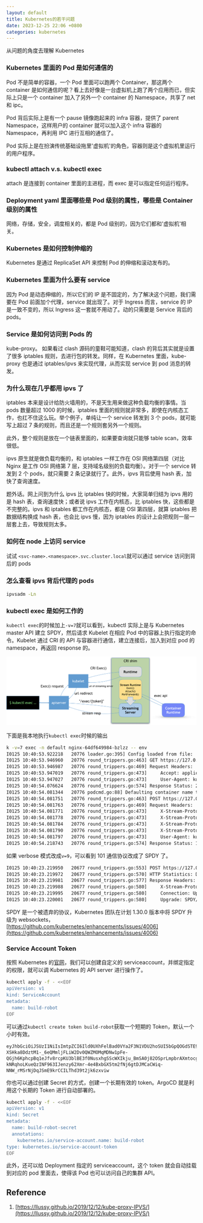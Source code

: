 ```yaml
---
layout: default
title: Kubernetes的若干问题
date: 2023-12-25 22:06 +0800
categories: kubernetes
---
```


从问题的角度去理解 Kubernetes

### Kubernetes 里面的 Pod 是如何通信的

Pod 不是简单的容器，一个 Pod 里面可以跑两个 Container，那这两个 container 是如何通信的呢？看上去好像是一台虚拟机上跑了两个应用而已，但实际上只是一个 container 加入了另外一个 container 的 Namespace，共享了 net 和 ipc。

Pod 背后实际上是有一个 pause 镜像跑起来的 infra 容器，提供了 parent Namespace，这样用户的 container 就可以加入这个 infra 容器的 Namespace，再利用 IPC 进行互相的通信了。

Pod 实际上是在扮演传统基础设拖里'虚拟机'的角色，容器则是这个虚拟机里运行的用户程序。

### kubectl attach v.s. kubectl exec

attach 是连接到 container 里面的主进程，而 exec 是可以指定任何运行程序。

### Deployment yaml 里面哪些是 Pod 级别的属性，哪些是 Container 级别的属性

网络，存储，安全，调度相关的，都是 Pod 级别的，因为它们都和'虚拟机'相关。

### Kubernetes 是如何控制伸缩的

Kubernetes 是通过 ReplicaSet API 来控制 Pod 的伸缩和滚动发布的。

### Kubernetes 里面为什么要有 service

因为 Pod 是动态伸缩的，所以它们的 IP 是不固定的，为了解决这个问题，我们需要在 Pod 前面加个代理，service 就出现了。对于 Ingress 而言，service 的 IP 是一致不变的，所以 Ingress 这一套就不用动了。动的只需要是 Service 背后的 pods。

### Service 是如何访问到 Pods 的

kube-proxy。 如果看过 clash 源码的童鞋可能知道，clash 的背后其实就是设置了很多 iptables 规则，去进行包的转发。同样，在 Kubernetes 里面，kube-proxy 也是通过 iptables/ipvs 来实现代理，从而实现 service 到 pod 消息的转发。

### 为什么现在几乎都用 ipvs 了

iptables 本来是设计给防火墙用的，不是天生用来做这种负载均衡的事情。当 pods 数量超过 1000 的时候，iptables 里面的规则就非常多，即使在内核态工作，也扛不住这么玩。举个例子，单纯让一个 service 转发到 3 个 pods，就可能写上超过 7 条的规则，而且还是一个规则套另外一个规则。

此外，整个规则是放在一个链表里面的，如果要查询就只能够 table scan，效率很低。

ipvs 原生就是做负载均衡的，和 iptables 一样工作在 OSI 网络第四层（对比 Nginx 是工作 OSI 网络第 7 层，支持域名级别的负载均衡）。对于一个 service 转发到 2 个 pods，就只需要 2 条记录就行了。此外，ipvs 背后使用 hash 表，加快了查询速度。

题外话。网上问到为什么 ipvs 比 iptables 快的时候，大家简单归结为 ipvs 用的是 hash 表，查询速度快；或者说 ipvs 工作在内核态，比 iptables 快，这些都是不完整的。ipvs 和 iptables 都工作在内核态，都是 OSI 第四层，就算 iptables 把数据结构换成 hash 表，也会比 ipvs 慢，因为 iptables 的设计上会把规则一层一层套上去，导致规则太多。

### 如何在 node 上访问 service

试试 `<svc-name>.<namespace>.svc.cluster.local`就可以通过 service 访问到背后的 pods

### 怎么查看 ipvs 背后代理的 pods

```bash
ipvsadm -Ln
```

### kubectl exec 是如何工作的

`kubectl exec`的时候加上`-v=7`就可以看到，kubectl 实际上是与 Kubernetes master API 建立 SPDY，然后请求 Kubelet 在相应 Pod 中的容器上执行指定的命令。Kubelet 通过 CRI 的 API 与容器进行通信，建立连接后，加入到对应 pod 的 namespace，再返回 response 的。

<img src="/images/kubectl-exec.png" width="800px">

下面是我本地执行`kubectl exec`时候的输出

```bash
k -v=7 exec -n default nginx-64df649984-bzlzz -- env
I0125 10:40:53.922218   20776 loader.go:395] Config loaded from file:  /Users/admin/.kube/config
I0125 10:40:53.946960   20776 round_trippers.go:463] GET https://127.0.0.1:6443/api/v1/namespaces/default/pods/nginx-64df649984-bzlzz
I0125 10:40:53.946987   20776 round_trippers.go:469] Request Headers:
I0125 10:40:53.947019   20776 round_trippers.go:473]     Accept: application/json, */*
I0125 10:40:53.947027   20776 round_trippers.go:473]     User-Agent: kubectl/v1.28.4 (darwin/amd64) kubernetes/bae2c62
I0125 10:40:54.076624   20776 round_trippers.go:574] Response Status: 200 OK in 129 milliseconds
I0125 10:40:54.081344   20776 podcmd.go:88] Defaulting container name to nginx
I0125 10:40:54.081751   20776 round_trippers.go:463] POST https://127.0.0.1:6443/api/v1/namespaces/default/pods/nginx-64df649984-bzlzz/exec?command=env&container=nginx&stderr=true&stdout=true
I0125 10:40:54.081763   20776 round_trippers.go:469] Request Headers:
I0125 10:40:54.081771   20776 round_trippers.go:473]     X-Stream-Protocol-Version: v4.channel.k8s.io
I0125 10:40:54.081778   20776 round_trippers.go:473]     X-Stream-Protocol-Version: v3.channel.k8s.io
I0125 10:40:54.081784   20776 round_trippers.go:473]     X-Stream-Protocol-Version: v2.channel.k8s.io
I0125 10:40:54.081790   20776 round_trippers.go:473]     X-Stream-Protocol-Version: channel.k8s.io
I0125 10:40:54.081797   20776 round_trippers.go:473]     User-Agent: kubectl/v1.28.4 (darwin/amd64) kubernetes/bae2c62
I0125 10:40:54.218743   20776 round_trippers.go:574] Response Status: 101 Switching Protocols in 136 milliseconds
```

如果 verbose 模式改成`v=9`，可以看到 101 通信协议改成了 SPDY 了。

```bash
I0125 10:40:23.219950   20677 round_trippers.go:553] POST https://127.0.0.1:6443/api/v1/namespaces/default/pods/nginx-64df649984-bzlzz/exec?command=env&container=nginx&stderr=true&stdout=true 101 Switching Protocols in 132 milliseconds
I0125 10:40:23.219972   20677 round_trippers.go:570] HTTP Statistics: DNSLookup 0 ms Dial 0 ms TLSHandshake 0 ms Duration 132 ms
I0125 10:40:23.219981   20677 round_trippers.go:577] Response Headers:
I0125 10:40:23.219988   20677 round_trippers.go:580]     X-Stream-Protocol-Version: v4.channel.k8s.io
I0125 10:40:23.219995   20677 round_trippers.go:580]     Connection: Upgrade
I0125 10:40:23.220001   20677 round_trippers.go:580]     Upgrade: SPDY/3.1
```

SPDY 是一个被遗弃的协议，Kubernetes 团队在计划 1.30.0 版本中将 SPDY 升级为 websockets，[https://github.com/kubernetes/enhancements/issues/4006](https://github.com/kubernetes/enhancements/issues/4006)

### Service Account Token

按照 Kubernetes 的[官网](https://kubernetes.io/docs/tasks/configure-pod-container/configure-service-account/#manually-create-an-api-token-for-a-serviceaccount)，我们可以创建自定义的 serviceaccount，并绑定指定的权限，就可以调 Kubernetes 的 API server 进行操作了。

```bash
kubectl apply -f - <<EOF
apiVersion: v1
kind: ServiceAccount
metadata:
  name: build-robot
EOF
```

可以通过`kubectl create token build-robot`获取一个短期的 Token，默认一个小时有效。

```jwt
eyJhbGciOiJSUzI1NiIsImtpZCI6Ild0UXhFelBad0VYa2F3N1VDU2hoSUI5bGpQOGdSTE9QZGZKMVFiZXprUmsifQ.eyJhdWQiOlsiaHR0cHM6Ly9rdWJlcm5ldGVzLmRlZmF1bHQuc3ZjIl0sImV4cCI6MTcwNjE2MzA1MSwiaWF0IjoxNzA2MTU5NDUxLCJpc3MiOiJodHRwczovL2t1YmVybmV0ZXMuZGVmYXVsdC5zdmMiLCJrdWJlcm5ldGVzLmlvIjp7Im5hbWVzcGFjZSI6ImljcyIsInNlcnZpY2VhY2NvdW50Ijp7Im5hbWUiOiJzYS1pY3MiLCJ1aWQiOiIyOGE1NGNmYS01MWM1LTQ5OWQtODVjZS0wZTczODJjZDliYzkifX0sIm5iZiI6MTcwNjE1OTQ1MSwic3ViIjoic3lzdGVtOnNlcnZpY2VhY2NvdW50OmljczpzYS1pY3MifQ.BWJqUF6sfK44HNtTY7M6tZYPHziEiADrVyk6b-XSHka8DdztM1-_6eQMmljFLiW2Dv0QWZMOMqMDNw1pFe-QGjh6KphcpBq1eJfv8rcpKU3blBE3f0NusxhgSScWXIkju_BmSA0j82OSprLmpbrAXmtocgV1LEhF4hrrbPz_FErqva6yTaUp1lbiFZ5x7CLzvmdZKqnI6rzzjyBcUalXhRAot26qNmKaFsWAI4mi5h5uvOiyaSe6l-kNRqhoLKueQzINF963IJenzy62Xmr-4e4BxbGX5tm2fNj6gtDJMCaCWiq-NNW_rMSrNjDqJSmE9krCCILThd39t2jk6zxviw
```

你也可以通过创建 Secret 的方式，创建一个长期有效的 token。ArgoCD 就是利用这个长期的 Token 进行自动部署的。

```bash
kubectl apply -f - <<EOF
apiVersion: v1
kind: Secret
metadata:
  name: build-robot-secret
  annotations:
    kubernetes.io/service-account.name: build-robot
type: kubernetes.io/service-account-token
EOF
```

此外，还可以给 Deployment 指定的 serviceaccount，这个 token 就会自动挂载到对应的 pod 里面去，使得该 Pod 也可以访问自己的集群 API。

## Reference

1. [https://llussy.github.io/2019/12/12/kube-proxy-IPVS/](https://llussy.github.io/2019/12/12/kube-proxy-IPVS/)
